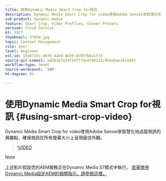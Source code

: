 ```yaml
---
title: 使用Dynamic Media Smart Crop for視訊
description: Dynamic Media Smart Crop for video使用Adobe Sensei來智慧化地追蹤視訊的興趣點，確保視訊在所有螢幕大小上呈現最佳外觀。
sub-product: dynamic-media
feature: Smart Crop, Video Profiles, Viewer Presets
version: Cloud Service
kt: 5977
thumbnail: 37958.jpg
topic: Content Management
role: User
level: Beginner
exl-id: 15eb725c-d6f6-4ab9-8d39-dc05fbba1ff3
source-git-commit: ad203d7a34f5eff7de4768131c9b4ebae261da93
workflow-type: tm+mt
source-wordcount: '100'
ht-degree: 0%

---
```


# 使用Dynamic Media Smart Crop for視訊 {#using-smart-crop-video}

Dynamic Media Smart Crop for video使用Adobe Sensei來智慧化地追蹤視訊的興趣點，確保視訊在所有螢幕大小上呈現最佳外觀。

>[!VIDEO](https://video.tv.adobe.com/v/37958/?quality=12)

>[!NOTE]
>
>上述影片假設您的AEM服務正在Dynamic Media S7模式中執行。 [若需使用Dynamic Media設定AEM的相關指示，請參閱這裡。](https://experienceleague.adobe.com/docs/experience-manager-cloud-service/assets/dynamicmedia/config-dm.html)
